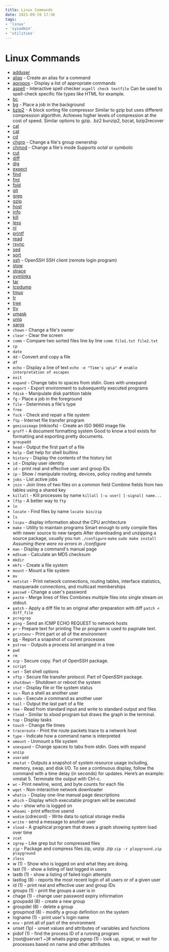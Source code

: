 ```yaml
---
title: Linux Commands
date: 2021-09-19 17:36
tags:
- 'linux'
- 'sysadmin'
- 'utilities'
---
```


# Linux Commands

* [adduser](20200628165056-adduser.md)
* [alias](20200628165447-alias.md) - Create an alias for a command
* [apropos](20200628165833-apropos.md) - Display a list of appropriate commands
* [aspell](20200628170239-aspell.md) - Interactive spell checker `aspell check textfile` Can be used to spell-check specific file types like HTML for example.
* [bc](20210905074329-bc.md)
* [bg](20200628170530-bg.md) - Place a job in the background
* [bzip2](20200628170734-bzip2.md) - A block sorting file compressor Similar to gzip but uses different compression algorithm. Achieves higher levels of compression at the cost of speed. Similar options to gzip. .bz2 bunzip2, bzcat, bzip2recover
* [cal](20200628171007-cal.md)
* [cat](20200628172014-cat.md)
* [cd](20200628184557-cd.md)
* [chgrp](20200628184725-chgrp.md) - Change a file's group ownership
* [chmod](20200628184910-chmod.md) - Change a file's mode Supports *octal* or *symbolic*
* [cut](20210905080040-cut.md)
* [diff](20210905080222-diff.md)
* [dig](2021-04-28--07-06-05Z--dig.md)
* [expect](20220331080858-expect.md)
* [find](20210905081005-find.md)
* [fmt](20210905081054-fmt.md)
* [fold](20210905081118-fold.md)
* [git](20210913193531-git.md)
* [grep](20210905081435-grep.md)
* [gzip](20210905081626-gzip.md)
* [host](2021-04-28--07-08-42Z--host.md)
* [info](20210905081726-info.md)
* [kill](20210905081820-kill.md)
* [less](20210905081858-less.md)
* [nl](20210905082025-nl.md)
* [printf](20210905082248-printf.md)
* [read](20210905082420-read.md)
* [rsync](20210905082449-rsync.md)
* [sed](20210905082528-sed.md)
* [sort](20210905082557-sort.md)
* [ssh](2020-11-11--15-45-39Z--ssh.md) - OpenSSH SSH client (remote login program)
* [stow](20210905185813-stow.md)
* [strace](2021-03-16--11-24-35Z--strace.md)
* [symlinks](2021-04-30--11-29-36Z--symlinks.md)
* [tar](20210905082630-tar.md)
* [tcpdump](20230306145823-tcpdump.md)
* [tmux](20210908112801-tmux.md)
* [tr](20210905082701-tr.md)
* [tree](202402170850-tree.md)
* [tty](202402170855-tty.md)
* [umask](20210905082726-umask.md)
* [uniq](20210905082750-uniq.md)
* [xargs](20210905082857-xargs.md)
* `chown` - Change a file's owner
* `clear` - Clear the screen
* `comm` - Compare two sorted files line by line `comm file1.txt file2.txt`
* `cp`
* `date`
* `dd` - Convert and copy a file
* `df`
* `echo` - Display a line of text `echo -e "Time's up\a" # enable interpretation of escapes`
* `exit`
* `expand` - Change tabs to spaces from stdin. Goes with unexpand
* `export` - Export environment to subsequently executed programs
* `fdisk` - Manipulate disk partition table
* `fg` - Place a job in the foreground
* `file` - Determines a file's type
* `free`
* `fsck` - Check and repair a file system
* `ftp` - Internet file transfer program
* `genisoimage` (mkisofs) - Create an ISO 9660 image file
* `groff` - A document formatting system Good to know a tool exists for formatting and exporting pretty documents.
* `groupadd`
* `head` - Output the first part of a file
* `help` - Get help for shell builtins
* `history` - Display the contents of the history list
* `id` - Display user identity
* `id` - print real and effective user and group IDs
* `ip` - Show / manipulate routing, devices, policy routing and tunnels
* `jobs` - List active jobs
* `join` - Join lines of two files on a common field Combine fields from two tables using a shared key
* `killall` - Kill processes by name `killall [-u user] [-signal] name...`
* `lftp` - A better way to `ftp`
* `ln`
* `locate` - Find files by name `locate bin/zip`
* `ls`
* `lscpu` - display information about the CPU architecture
* `make` - Utility to maintain programs Smart enough to only compile files with newer source to new targets After downloading and unzipping a source package, usually you run `./configure` `make` `sudo make install` *Assuming there were no errors in ./configure*
* `man` - Display a command's manual page
* `md5sum` - Calculate an MD5 checksum
* `mkdir`
* `mkfs` - Create a file system
* `mount` - Mount a file system
* `mv`
* `netstat` - Print network connections, routing tables, interface statistics, masquerade connections, and multicast memberships
* `passwd` - Change a user's password
* `paste` - Merge lines of files Combines multiple files into single stream on stdout.
* `patch` - Apply a diff file to an original after preparation with diff `patch < diff_file`
* `pcregrep`
* `ping` - Send an ICMP ECHO REQUEST to network hosts
* `pr` - Prepare text for printing The pr program is used to paginate text.
* `printenv` - Print part or all of the environment
* [ps](202403030918-ps.md) - Report a snapshot of current processes
* `pstree` - Outputs a process list arranged in a tree
* `pwd`
* `rm`
* `scp` - Secure copy. Part of OpenSSH package.
* `script`
* `set` - Set shell options
* `sftp` - Secure file transfer protocol. Part of OpenSSH package.
* `shutdown` - Shutdown or reboot the system
* `stat` - Display file or file system status
* `su` - Run a shell as another user
* `sudo` - Execute a command as another user
* `tail` - Output the last part of a file
* `tee` - Read from standard input and write to standard output and files
* `tload` - Similar to *xload* program but draws the graph in the terminal.
* `top` - Display tasks
* `touch` - Change file times
* `traceroute` - Print the route packets trace to a network host
* `type` - Indicate how a command name is interpreted
* `umount` - Unmount a file system
* `unexpand` - Change spaces to tabs from stdin. Goes with expand
* `unzip`
* `useradd`
* `vmstat` - Outputs a snapshot of system resource usage including, memory, swap, and disk I/O. To see a continuous display, follow the command with a time delay (in seconds) for updates. Here’s an example: vmstat 5. Terminate the output with Ctrl-c.
* `wc` - Print newline, word, and byte counts for each file
* `wget` - Non-interactive network downloader
* `whatis` - Display one-line manual page descriptions
* `which` - Display which executable program will be executed
* `who` - show who is logged on
* `whoami` - print effective userid
* `wodim` (cdrecord) - Write data to optical storage media
* `write` - send a message to another user
* `xload` - A graphical program that draws a graph showing system load over time
* `zcat`
* `zgrep` - Like grep but for compressed files
* `zip` - Package and compress files zip, unzip .zip `zip -r playground.zip playground`
* `zless`
* w (1)                - Show who is logged on and what they are doing.
* last (1)             - show a listing of last logged in users
* lastb (1)            - show a listing of failed login attempts
* lastlog (8)          - reports the most recent login of all users or of a given user
* id (1)               - print real and effective user and group IDs
* groups (1)           - print the groups a user is in
* chage (1)            - change user password expiry information
* groupadd (8)         - create a new group
* groupdel (8)         - delete a group
* groupmod (8)         - modify a group definition on the system
* logname (1)          - print user's login name
* `env` - print all of part of the environment
* unset (1p)           - unset values and attributes of variables and functions
* pidof (1)            - find the process ID of a running program
* [root@server1 ~]# whatis pgrep
pgrep (1)            - look up, signal, or wait for processes based on name and other attributes
